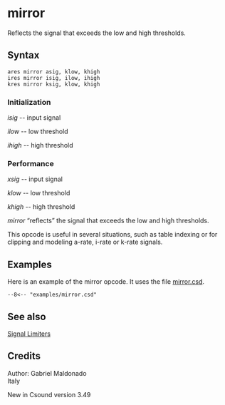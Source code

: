<!--
id:mirror
category:Signal Modifiers:Signal Limiters
-->
# mirror
Reflects the signal that exceeds the low and high thresholds.

## Syntax
``` csound-orc
ares mirror asig, klow, khigh
ires mirror isig, ilow, ihigh
kres mirror ksig, klow, khigh
```

### Initialization

_isig_ -- input signal

_ilow_ -- low threshold

_ihigh_ -- high threshold

### Performance

_xsig_ -- input signal

_klow_ -- low threshold

_khigh_ -- high threshold

_mirror_ &#8220;reflects&#8221; the signal that exceeds the low and high thresholds.

This opcode is useful in several situations, such as table indexing or for clipping and modeling a-rate, i-rate or k-rate signals.

## Examples

Here is an example of the mirror opcode. It uses the file [mirror.csd](../../examples/mirror.csd).

``` csound-csd title="Example of the mirror opcode." linenums="1"
--8<-- "examples/mirror.csd"
```

## See also

[Signal Limiters](../../sigmod/siglimit)

## Credits

Author: Gabriel Maldonado<br>
Italy<br>

New in Csound version 3.49
